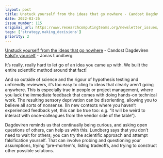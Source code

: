 ```yaml
---
layout: post
title: Unstuck yourself from the ideas that go nowhere - Candost Dagdeviren<br>
date: 2022-03-26
issue_number: 115
original_url: https://www.researchcomputingteams.org/newsletter_issues/0115
tags: ['strategy,making_decisions']
priority: 2
---
```


<!-- markdownlint-disable MD033 -->
<!-- markdownlint-disable MD041 -->
<!-- markdownlint-disable MD049 -->

[Unstuck yourself from the ideas that go nowhere](https://candost.blog/mektup/mektup-27/) - Candost Dagdeviren<br>
[Falsify yourself](https://www.iamjonas.me/2022/03/falsify-yourself.html) - Jonas Lundberg

It’s really, really hard to let go of an idea you came up with.  We built the entire scientific method around that fact!

And so outside of science and the rigour of hypothesis testing and unfriendly reviewers, it’s too easy to cling to ideas that clearly aren’t going anywhere.  This is especially true in people or project management, where you lack the immediate feedback that comes with doing hands-on technical work.  The resulting sensory deprivation can be disorienting, allowing you to believe all sorts of nonsense.  (In new contexts where you haven’t experienced feedback yet, this can be true too: *e.g.* “it will be weird to interact with once-colleagues from the vendor side of the table”).

Dagdeviren reminds us that continually being curious, and asking open questions of others, can help us with this.  Lundberg says that you don’t need to wait for others; you can try the scientific approach and attempt falsification yourself.  That can involve probing and questioning your assumptions, trying “pre-mortem”s, listing tradeoffs, and trying to construct other possible solutions.
